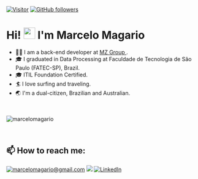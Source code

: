 

[![Visitor](https://visitor-badge.laobi.icu/badge?page_id=marcelomagario.marcelomagario)](https://github.com/marcelomagario) [![GitHub followers](https://img.shields.io/github/followers/marcelomagario.svg?style=social&label=Follow)](https://github.com/marcelomagario?tab=followers)

# Hi! <img src="https://raw.githubusercontent.com/kaueMarques/kaueMarques/master/hi.gif" height="30px"> I'm Marcelo Magario 

- 🧑‍💻  I am a back-end developer at <a href="https://www.mzgroup.com" target="_blank"> MZ Group </a>.
- 🎓 I graduated in Data Processing at Faculdade de Tecnologia de São Paulo (FATEC-SP), Brazil. 
- 🎓 ITIL Foundation Certified.
- 🏄 I love surfing and traveling.
- 🌏 I'm a dual-citizen, Brazilian and Australian. 

<br>
<p><img src="https://github-readme-stats.vercel.app/api/top-langs?username=marcelomagario&show_icons=true&theme=dark&locale=en&layout=compact" alt="marcelomagario"  target="_blank"/></p>
<br>
<p>
<h2>📫 How to reach me:</h2>

<a href="mailto:marcelomagario@gmail.com" target="_blank">![marcelomagario@gmail.com](https://img.shields.io/badge/Gmail-D14836?style=for-the-badge&logo=gmail&logoColor=white)</a> [<img src="https://img.shields.io/badge/Instagram-E4405F?style=for-the-badge&logo=instagram&logoColor=white"/>](https://www.instagram.com/marcelo_magario/) <a href="https://www.linkedin.com/in/marcelo-magario-222987251/" target="_blank">![LinkedIn](https://img.shields.io/badge/LinkedIn-0077B5?style=for-the-badge&logo=linkedin&logoColor=white)</a>
</p> 
